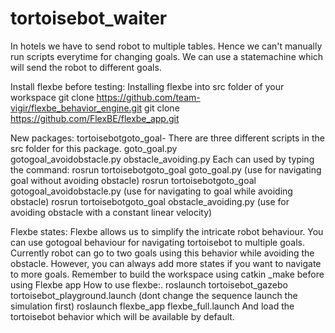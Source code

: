 # tortoisebot_waiter
In hotels we have to send robot to multiple tables. Hence we can't manually run scripts everytime for changing goals. 
We can use a statemachine which will send the robot to different goals.

Install flexbe before testing:
Installing flexbe into src folder of your workspace
git clone https://github.com/team-vigir/flexbe_behavior_engine.git 
git clone https://github.com/FlexBE/flexbe_app.git

New packages:
tortoisebotgoto_goal- There are three different scripts in the src folder for this package.
goto_goal.py  
gotogoal_avoidobstacle.py
obstacle_avoiding.py
Each can used by typing the command:
rosrun tortoisebotgoto_goal goto_goal.py (use for navigating goal without avoiding obstacle)
rosrun tortoisebotgoto_goal gotogoal_avoidobstacle.py (use for navigating to goal while avoiding obstacle)
rosrun tortoisebotgoto_goal obstacle_avoiding.py (use for avoiding  obstacle with a constant linear velocity)


Flexbe states:
Flexbe allows us to simplify the intricate robot behaviour. You can use gotogoal behaviour for navigating tortoisebot to multiple goals. 
Currently robot can go to two goals using this behavior while avoiding the obstacle. However, you can always add more states if you want to navigate to more goals.
Remember to build the workspace using catkin _make before using Flexbe app
How to use flexbe:.
 roslaunch tortoisebot_gazebo tortoisebot_playground.launch (dont change the sequence launch the simulation first)
 roslaunch flexbe_app flexbe_full.launch
 And load the tortoisebot behavior which will be available by default.














